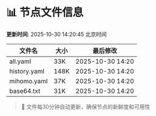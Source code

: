 # 📊 节点文件信息

**更新时间**: 2025-10-30 14:20:45 北京时间

| 文件名 | 大小 | 最后修改 |
|--------|------|----------|
| all.yaml | 33K | 2025-10-30 14:20 |
| history.yaml | 148K | 2025-10-30 14:20 |
| mihomo.yaml | 37K | 2025-10-30 14:20 |
| base64.txt | 31K | 2025-10-30 14:20 |

> 🔄 文件每30分钟自动更新，确保节点的新鲜度和可用性
